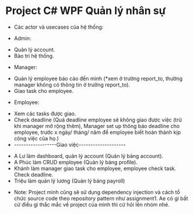 # Project C# WPF Quản lý nhân sự

* Các actor và usecases của hệ thống: 
- Admin: 
+ Quản lý account. 
+ Bảo trì hệ thống.
- Manager: 
+ Quản lý employee báo cáo đến mình (*xem ở trường report_to, 
thường manager không có thông tin ở trường report_to). 
+ Giao task cho employee.
- Employee:
+ Xem các tasks được giao. 
+ Check deadline (Quá deadline employee sẽ không giao được việc (trừ khi manager mở rộng thêm),
Manager set up thông báo deadline cho employee, trước x ngày/ tháng/ năm để employee biết hoàn thành
kịp công việc của họ.)
+ ------------------Giao việc--------------------

- A Lư làm dashboard, quản lý account (Quản lý bảng account).
- A Phúc làm CRUD employee (Quản lý bảng profile).
- Khánh làm manager giao task cho employee, employee
check task. Check deadline.
- Triệu làm quản lý lương (Quản lý bảng payroll)

* Note: Project mình cũng sẽ sử dụng dependency injection và 
cách tổ chức source code theo repository pattern như assignment1.
Ae có gì bất cứ điều gì thắc mắc về project của mình thì cứ hỏi lên 
nhóm nhé.

